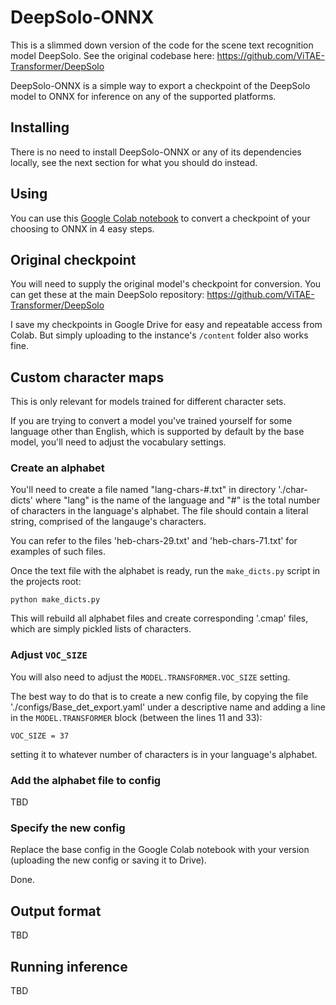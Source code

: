 # DeepSolo-ONNX

This is a slimmed down version of the code for the scene text recognition
model DeepSolo. See the original codebase here: https://github.com/ViTAE-Transformer/DeepSolo

DeepSolo-ONNX is a simple way to export a checkpoint of the DeepSolo model to ONNX for
inference on any of the supported platforms.

## Installing

There is no need to install DeepSolo-ONNX or any of its dependencies locally, see the
next section for what you should do instead.

## Using

You can use this [Google Colab notebook](https://colab.research.google.com/drive/1oANvLQekE_6Equ_ld5W4lTR0Kpav09_Q?usp=sharing) to convert a checkpoint of your choosing
to ONNX in 4 easy steps.

## Original checkpoint

You will need to supply the original model's checkpoint for conversion. You can get these
at the main DeepSolo repository: https://github.com/ViTAE-Transformer/DeepSolo

I save my checkpoints in Google Drive for easy and repeatable access from Colab. But simply uploading to the instance's `/content` folder also works fine.

## Custom character maps

This is only relevant for models trained for different character sets.

If you are trying to convert a model you've trained yourself for some language other than English, which is supported by default by the base model, you'll need to adjust the vocabulary settings.

### Create an alphabet

You'll need to create a file named "lang-chars-#.txt" in directory './char-dicts' where "lang" is the name of the language and "#" is the total number of characters in the language's alphabet. The file should contain a literal string, comprised of the langauge's characters. 

You can refer to the files 'heb-chars-29.txt' and 'heb-chars-71.txt' for examples of such files.

Once the text file with the alphabet is ready, run the `make_dicts.py` script in the projects root:

`python make_dicts.py`

This will rebuild all alphabet files and create corresponding '.cmap' files, which are simply pickled lists of characters.

### Adjust `VOC_SIZE`

You will also need to adjust the `MODEL.TRANSFORMER.VOC_SIZE` setting. 

The best way to do that is to create a new config file, by copying the file 
'./configs/Base_det_export.yaml' under a descriptive name and adding a line in the 
`MODEL.TRANSFORMER` block (between the lines 11 and 33):

```
VOC_SIZE = 37
```

setting it to whatever number of characters is in your language's alphabet.

### Add the alphabet file to config

TBD

### Specify the new config

Replace the base config in the Google Colab notebook with your version (uploading the
new config or saving it to Drive). 

Done.

## Output format

TBD

## Running inference

TBD
 